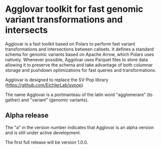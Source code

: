 # Agglovar toolkit for fast genomic variant transformations and intersects

Agglovar is a fast toolkit based on Polars to perform fast variant transformations and intersections between
callsets. It defines a standard schema for genomic variants based on Apache Arrow, which Polars uses natively. Whenever
possible, Aggolvar uses Parquet files to store data allowing it to preserve the schema and take advantage of both
columnar storage and pushdown optimizations for fast queries and transformations.

Agglovar is designed to replace the SV-Pop library (https://github.com/EichlerLab/svpop).

The name Agglovar is a portmanteau of the latin word "agglomerare" (to gather) and "variant" (genomic variants).

## Alpha release

The "a" in the version number indicates that Agglovar is an alpha version and is still under active development.

The first full release will be version 1.0.0.
